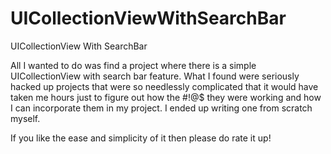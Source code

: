 # UICollectionViewWithSearchBar

UICollectionView With SearchBar

All I wanted to do was find a project where there is a simple UICollectionView with search bar feature. What I found were seriously hacked up projects that were so needlessly complicated that it would have taken me hours just to figure out how the #!@$ they were working and how I can incorporate them in my project. I ended up writing one from scratch myself. 

If you like the ease and simplicity of it then please do rate it up!

